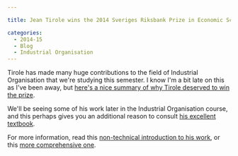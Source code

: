```yaml
---

title: Jean Tirole wins the 2014 Sveriges Riksbank Prize in Economic Sciences in Memory of Alfred Nobel

categories:
  - 2014-15
  - Blog
  - Industrial Organisation
---
```

Tirole has made many huge contributions to the field of Industrial Organisation that we're studying this semester. I know I'm a bit late on this as I've been away, but <a title="Jean Tirole's Nobel" href="http://www.newyorker.com/news/john-cassidy/worthy-economics-nobel-jean-tirole" target="_blank">here's a nice summary of why Tirole deserved to win the prize</a>.

We'll be seeing some of his work later in the Industrial Organisation course, and this perhaps gives you an additional reason to consult <a href="http://www.amazon.co.uk/gp/product/0262200716/ref=as_li_ss_tl?ie=UTF8&amp;camp=1634&amp;creative=19450&amp;creativeASIN=0262200716&amp;linkCode=as2&amp;tag=tholdenorg-21" target="_blank">his excellent textbook</a>.

For more information, read this <a href="http://www.nobelprize.org/nobel_prizes/economic-sciences/laureates/2014/popular-economicsciences2014.pdf" target="_blank">non-technical introduction to his work</a>, or this <a href="http://www.nobelprize.org/nobel_prizes/economic-sciences/laureates/2014/advanced-economicsciences2014.pdf" target="_blank">more comprehensive one</a>.